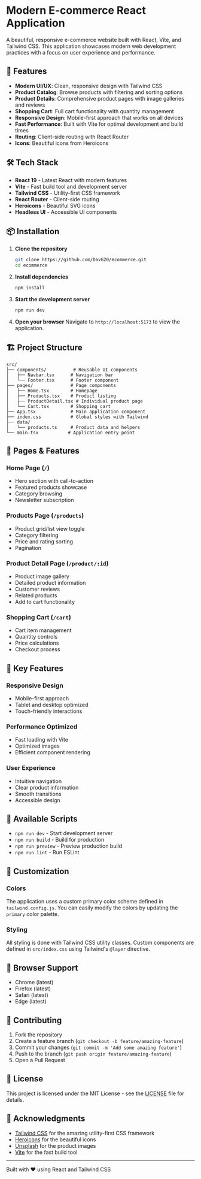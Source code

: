 # Modern E-commerce React Application

A beautiful, responsive e-commerce website built with React, Vite, and Tailwind CSS. This application showcases modern web development practices with a focus on user experience and performance.

## 🚀 Features

- **Modern UI/UX**: Clean, responsive design with Tailwind CSS
- **Product Catalog**: Browse products with filtering and sorting options
- **Product Details**: Comprehensive product pages with image galleries and reviews
- **Shopping Cart**: Full cart functionality with quantity management
- **Responsive Design**: Mobile-first approach that works on all devices
- **Fast Performance**: Built with Vite for optimal development and build times
- **Routing**: Client-side routing with React Router
- **Icons**: Beautiful icons from Heroicons

## 🛠️ Tech Stack

- **React 19** - Latest React with modern features
- **Vite** - Fast build tool and development server
- **Tailwind CSS** - Utility-first CSS framework
- **React Router** - Client-side routing
- **Heroicons** - Beautiful SVG icons
- **Headless UI** - Accessible UI components

## 📦 Installation

1. **Clone the repository**
   ```bash
   git clone https://github.com/DavG20/ecommerce.git
   cd ecommerce
   ```

2. **Install dependencies**
   ```bash
   npm install
   ```

3. **Start the development server**
   ```bash
   npm run dev
   ```

4. **Open your browser**
   Navigate to `http://localhost:5173` to view the application.

## 🏗️ Project Structure

```
src/
├── components/          # Reusable UI components
│   ├── Navbar.tsx      # Navigation bar
│   └── Footer.tsx      # Footer component
├── pages/              # Page components
│   ├── Home.tsx        # Homepage
│   ├── Products.tsx    # Product listing
│   ├── ProductDetail.tsx # Individual product page
│   └── Cart.tsx        # Shopping cart
├── App.tsx             # Main application component
├── index.css           # Global styles with Tailwind
├── data/
│   └── products.ts     # Product data and helpers
└── main.tsx           # Application entry point
```

## 🎨 Pages & Features

### Home Page (`/`)
- Hero section with call-to-action
- Featured products showcase
- Category browsing
- Newsletter subscription

### Products Page (`/products`)
- Product grid/list view toggle
- Category filtering
- Price and rating sorting
- Pagination

### Product Detail Page (`/product/:id`)
- Product image gallery
- Detailed product information
- Customer reviews
- Related products
- Add to cart functionality

### Shopping Cart (`/cart`)
- Cart item management
- Quantity controls
- Price calculations
- Checkout process

## 🎯 Key Features

### Responsive Design
- Mobile-first approach
- Tablet and desktop optimized
- Touch-friendly interactions

### Performance Optimized
- Fast loading with Vite
- Optimized images
- Efficient component rendering

### User Experience
- Intuitive navigation
- Clear product information
- Smooth transitions
- Accessible design

## 🚀 Available Scripts

- `npm run dev` - Start development server
- `npm run build` - Build for production
- `npm run preview` - Preview production build
- `npm run lint` - Run ESLint

## 🎨 Customization

### Colors
The application uses a custom primary color scheme defined in `tailwind.config.js`. You can easily modify the colors by updating the `primary` color palette.

### Styling
All styling is done with Tailwind CSS utility classes. Custom components are defined in `src/index.css` using Tailwind's `@layer` directive.

## 📱 Browser Support

- Chrome (latest)
- Firefox (latest)
- Safari (latest)
- Edge (latest)

## 🤝 Contributing

1. Fork the repository
2. Create a feature branch (`git checkout -b feature/amazing-feature`)
3. Commit your changes (`git commit -m 'Add some amazing feature'`)
4. Push to the branch (`git push origin feature/amazing-feature`)
5. Open a Pull Request

## 📄 License

This project is licensed under the MIT License - see the [LICENSE](LICENSE) file for details.

## 🙏 Acknowledgments

- [Tailwind CSS](https://tailwindcss.com/) for the amazing utility-first CSS framework
- [Heroicons](https://heroicons.com/) for the beautiful icons
- [Unsplash](https://unsplash.com/) for the product images
- [Vite](https://vitejs.dev/) for the fast build tool

---

Built with ❤️ using React and Tailwind CSS
